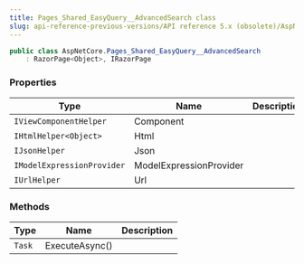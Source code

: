 ```yaml
---
title: Pages_Shared_EasyQuery__AdvancedSearch class
slug: api-reference-previous-versions/API reference 5.x (obsolete)/AspNetCore namespace/pages_shared_easyquery__advancedsearch-class
---
```



```csharp
public class AspNetCore.Pages_Shared_EasyQuery__AdvancedSearch
    : RazorPage<Object>, IRazorPage

```

### Properties

| Type | Name | Description | 
| --- | --- | --- | 
| `IViewComponentHelper` | Component |  | 
| `IHtmlHelper<Object>` | Html |  | 
| `IJsonHelper` | Json |  | 
| `IModelExpressionProvider` | ModelExpressionProvider |  | 
| `IUrlHelper` | Url |  | 


### Methods

| Type | Name | Description | 
| --- | --- | --- | 
| `Task` | ExecuteAsync() |  |